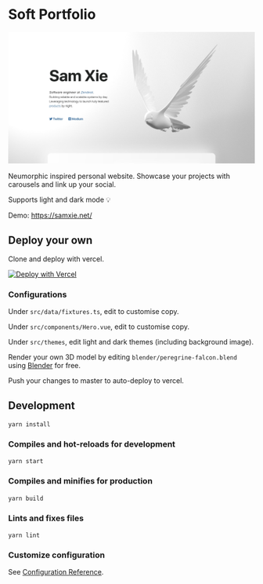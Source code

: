 # Soft Portfolio

<img src="./docs/soft-portfolio-ss.jpg" />

Neumorphic inspired personal website. Showcase your projects with carousels and link up your social.

Supports light and dark mode 💡

Demo: https://samxie.net/

## Deploy your own

Clone and deploy with vercel.

[![Deploy with Vercel](https://vercel.com/button)](https://vercel.com/new/git/external?repository-url=https%3A%2F%2Fgithub.com%2Fsamzx%2Fsoft-portfolio)

### Configurations
Under `src/data/fixtures.ts`, edit to customise copy.

Under `src/components/Hero.vue`, edit to customise copy.

Under `src/themes`, edit light and dark themes (including background image).

Render your own 3D model by editing `blender/peregrine-falcon.blend` using [Blender](https://www.blender.org/) for free.

Push your changes to master to auto-deploy to vercel.

## Development
```
yarn install
```

### Compiles and hot-reloads for development
```
yarn start
```

### Compiles and minifies for production
```
yarn build
```

### Lints and fixes files
```
yarn lint
```

### Customize configuration
See [Configuration Reference](https://cli.vuejs.org/config/).

